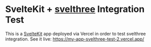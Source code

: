 # SvelteKit + <a href="https://github.com/vatro/svelthree">svelthree</a> Integration Test

This is a <a href="https://kit.svelte.dev">SvelteKit</a> app deployed via Vercel in order to test svelthree integration.
See it live: https://my-app-svelthree-test-2.vercel.app/
